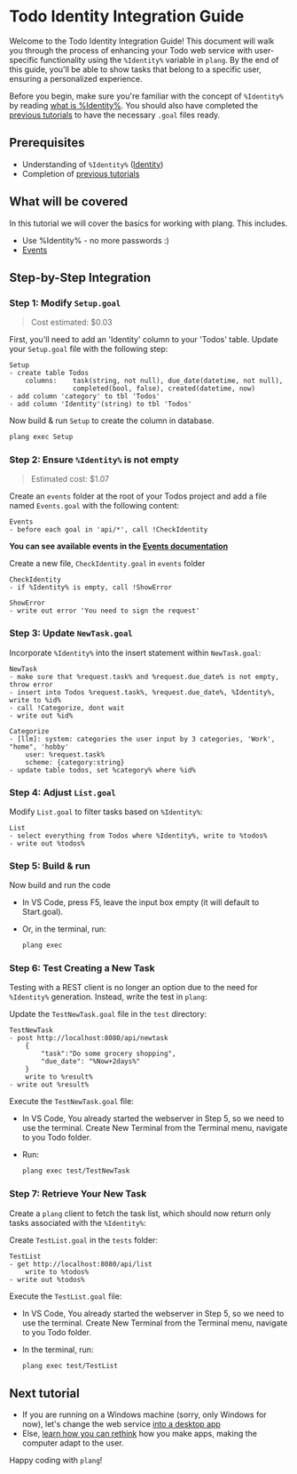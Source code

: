 # Todo Identity Integration Guide

Welcome to the Todo Identity Integration Guide! This document will walk you through the process of enhancing your Todo web service with user-specific functionality using the `%Identity%` variable in `plang`. By the end of this guide, you'll be able to show tasks that belong to a specific user, ensuring a personalized experience.

Before you begin, make sure you're familiar with the concept of `%Identity%` by reading [what is %Identity%](./Identity.md). You should also have completed the [previous tutorials](./Todo_webservice.md) to have the necessary `.goal` files ready.

## Prerequisites

- Understanding of `%Identity%` ([Identity](./Identity.md))
- Completion of [previous tutorials](./Todo_webservice.md)

## What will be covered
In this tutorial we will cover the basics for working with plang. This includes.

- Use %Identity% - no more passwords :)
- [Events](https://github.com/PLangHQ/plang/blob/main/Documentation/Events.md)


## Step-by-Step Integration

### Step 1: Modify `Setup.goal`

> Cost estimated: $0.03

First, you'll need to add an 'Identity' column to your 'Todos' table. Update your `Setup.goal` file with the following step:

```plang
Setup
- create table Todos 
    columns:    task(string, not null), due_date(datetime, not null), 
                completed(bool, false), created(datetime, now)
- add column 'category' to tbl 'Todos'    
- add column 'Identity'(string) to tbl 'Todos'             
```

Now build & run `Setup` to create the column in database.

```bash
plang exec Setup
```


### Step 2: Ensure `%Identity%` is not empty

> Estimated cost: $1.07

Create an `events` folder at the root of your Todos project and add a file named `Events.goal` with the following content:

```plang
Events
- before each goal in 'api/*', call !CheckIdentity
```
__You can see available events in the [Events documentation](https://github.com/PLangHQ/plang/blob/main/Documentation/Events.md)__

Create a new file, `CheckIdentity.goal` in `events` folder
```plang
CheckIdentity
- if %Identity% is empty, call !ShowError

ShowError
- write out error 'You need to sign the request'
```

### Step 3: Update `NewTask.goal`

Incorporate `%Identity%` into the insert statement within `NewTask.goal`:

```plang
NewTask
- make sure that %request.task% and %request.due_date% is not empty, throw error
- insert into Todos %request.task%, %request.due_date%, %Identity%, write to %id%
- call !Categorize, dont wait
- write out %id%

Categorize
- [llm]: system: categories the user input by 3 categories, 'Work', "home", 'hobby'
    user: %request.task%
    scheme: {category:string}
- update table todos, set %category% where %id%
```

### Step 4: Adjust `List.goal`

Modify `List.goal` to filter tasks based on `%Identity%`:

```plang
List
- select everything from Todos where %Identity%, write to %todos%
- write out %todos%
```
### Step 5: Build & run

Now build and run the code 

- In VS Code, press F5, leave the input box empty (it will default to Start.goal).
- Or, in the terminal, run:

    ```bash
    plang exec
    ```

### Step 6: Test Creating a New Task

Testing with a REST client is no longer an option due to the need for `%Identity%` generation. Instead, write the test in `plang`:

Update the `TestNewTask.goal` file in the `test` directory:

```plang
TestNewTask
- post http://localhost:8080/api/newtask
    {
        "task":"Do some grocery shopping",
        "due_date": "%Now+2days%"
    }
    write to %result%
- write out %result%
```

Execute the `TestNewTask.goal` file:


- In VS Code, You already started the webserver in Step 5, so we need to use the terminal. Create New Terminal from the Terminal menu, navigate to you Todo folder.
- Run:

    ```bash
    plang exec test/TestNewTask
    ```

### Step 7: Retrieve Your New Task

Create a `plang` client to fetch the task list, which should now return only tasks associated with the `%Identity%`:

Create `TestList.goal` in the `tests` folder:

```plang
TestList
- get http://localhost:8080/api/list
    write to %todos%
- write out %todos%
```

Execute the `TestList.goal` file:

- In VS Code, You already started the webserver in Step 5, so we need to use the terminal. Create New Terminal from the Terminal menu, navigate to you Todo folder.
- In the terminal, run:

    ```bash
    plang exec test/TestList
    ```

## Next tutorial
- If you are running on a Windows machine (sorry, only Windows for now), let's change the web service [into a desktop app](./Todo_UI.md)
- Else, [learn how you can rethink](./todo_new_approch.md) how you make apps, making the computer adapt to the user.

Happy coding with `plang`!
